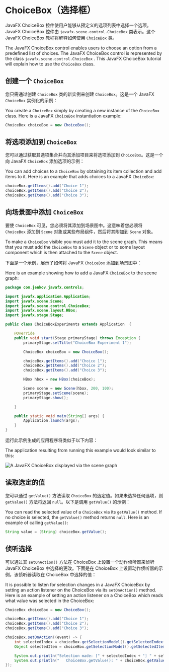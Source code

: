 # ChoiceBox（选择框）

JavaFX ChoiceBox 控件使用户能够从预定义的选项列表中选择一个选项。JavaFX ChoiceBox 控件由 `javafx.scene.control.ChoiceBox` 类表示。这个 JavaFX ChoiceBox 教程将解释如何使用 `ChoiceBox` 类。

The JavaFX ChoiceBox control enables users to choose an option from a predefined list of choices. The JavaFX ChoiceBox control is represented by the class `javafx.scene.control.ChoiceBox` . This JavaFX ChoiceBox tutorial will explain how to use the `ChoiceBox` class.

## 创建一个 `ChoiceBox`

您只需通过创建 `ChoiceBox` 类的新实例来创建 `ChoiceBox`。这是一个 JavaFX `ChoiceBox` 实例化的示例：

You create a `ChoiceBox` simply by creating a new instance of the `ChoiceBox` class. Here is a JavaFX `ChoiceBox` instantiation example:

```java
ChoiceBox choiceBox = new ChoiceBox();
```

## 将选项添加到 `ChoiceBox`

您可以通过获取其选项集合并向其添加项目来将选项添加到 `ChoiceBox`。这是一个向 JavaFX `ChoiceBox` 添加选项的示例：

You can add choices to a `ChoiceBox` by obtaining its item collection and add items to it. Here is an example that adds choices to a JavaFX `ChoiceBox`:

```java
choiceBox.getItems().add("Choice 1");
choiceBox.getItems().add("Choice 2");
choiceBox.getItems().add("Choice 3");
```

## 向场景图中添加 `ChoiceBox`

要使 `ChoiceBox` 可见，您必须将其添加到场景图中。这意味着您必须将 `ChoiceBox` 添加到 `Scene` 对象或某些布局组件，然后将其附加到 `Scene` 对象。

To make a `ChoiceBox` visible you must add it to the scene graph. This means that you must add the `ChoiceBox` to a `Scene` object or to some layout component which is then attached to the `Scene` object.

下面是一个示例，展示了如何将 JavaFX `ChoiceBox` 添加到场景图中：

Here is an example showing how to add a JavaFX `ChoiceBox` to the scene graph:

```java
package com.jenkov.javafx.controls;

import javafx.application.Application;
import javafx.scene.Scene;
import javafx.scene.control.ChoiceBox;
import javafx.scene.layout.HBox;
import javafx.stage.Stage;

public class ChoiceBoxExperiments extends Application  {

    @Override
    public void start(Stage primaryStage) throws Exception {
        primaryStage.setTitle("ChoiceBox Experiment 1");

        ChoiceBox choiceBox = new ChoiceBox();

        choiceBox.getItems().add("Choice 1");
        choiceBox.getItems().add("Choice 2");
        choiceBox.getItems().add("Choice 3");

        HBox hbox = new HBox(choiceBox);

        Scene scene = new Scene(hbox, 200, 100);
        primaryStage.setScene(scene);
        primaryStage.show();

    }

    public static void main(String[] args) {
        Application.launch(args);
    }
}
```

运行此示例生成的应用程序将类似于以下内容：

The application resulting from running this example would look similar to this:

![A JavaFX ChoiceBox displayed via the scene graph](http://tutorials.jenkov.com/images/java-javafx/javafx-choicebox-1.png)

## 读取选定的值

您可以通过 `getValue()` 方法读取 `ChoiceBox` 的选定值。如果未选择任何选项，则 `getValue()` 方法将返回 `null`。以下是调用 `getValue()` 的示例：

You can read the selected value of a `ChoiceBox` via its `getValue()` method. If no choice is selected, the `getValue()` method returns `null`. Here is an example of calling `getValue()`:

```java
String value = (String) choiceBox.getValue();
```

## 侦听选择

可以通过其 `setOnAction()` 方法在 ChoiceBox 上设置一个动作侦听器来侦听 JavaFX ChoiceBox 中选择的更改。下面是在 ChoiceBox 上设置动作侦听器的示例，该侦听器读取在 ChoiceBox 中选择的值：

It is possible to listen for selection changes in a JavaFX ChoiceBox by setting an action listener on the ChoiceBox via its `setOnAction()` method. Here is an example of setting an action listener on a ChoiceBox which reads what value was selected in the ChoiceBox:

```java
ChoiceBox choiceBox = new ChoiceBox();

choiceBox.getItems().add("Choice 1");
choiceBox.getItems().add("Choice 2");
choiceBox.getItems().add("Choice 3");

choiceBox.setOnAction((event) -> {
    int selectedIndex = choiceBox.getSelectionModel().getSelectedIndex();
    Object selectedItem = choiceBox.getSelectionModel().getSelectedItem();

    System.out.println("Selection made: [" + selectedIndex + "] " + selectedItem);
    System.out.println("   ChoiceBox.getValue(): " + choiceBox.getValue());
});
```

